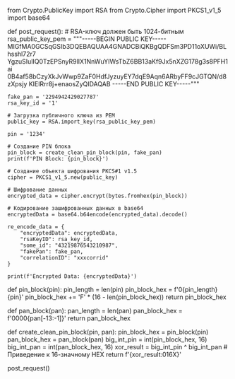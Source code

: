 from Crypto.PublicKey import RSA
from Crypto.Cipher import PKCS1_v1_5
import base64

def post_request():
    # RSA-ключ должен быть 1024-битным
    rsa_public_key_pem = """-----BEGIN PUBLIC KEY-----
MIGfMA0GCSqGSIb3DQEBAQUAA4GNADCBiQKBgQDFSm3PD11oXUWi/BLhsshl72r7
YgzuSIulIQ0TzEPSnyR9lIX1NnWuYIWsTbZ6BB13aKf9Jx5nXZG178g3s8PFH1ai
0B4af58bCzyXkJvWwp9ZaF0HdfJyzuyEY7dqE9Aqn6ARbyFF9cJGTQN/d8zXpsjy
KIElRrr8j+enaosZyQIDAQAB
-----END PUBLIC KEY-----"""

    fake_pan = '2294942429027787'
    rsa_key_id = '1'

    # Загрузка публичного ключа из PEM
    public_key = RSA.import_key(rsa_public_key_pem)

    pin = '1234'

    # Создание PIN блока
    pin_block = create_clean_pin_block(pin, fake_pan)
    print(f'PIN Block: {pin_block}')

    # Создание объекта шифрования PKCS#1 v1.5
    cipher = PKCS1_v1_5.new(public_key)

    # Шифрование данных
    encrypted_data = cipher.encrypt(bytes.fromhex(pin_block))

    # Кодирование зашифрованных данных в base64
    encryptedData = base64.b64encode(encrypted_data).decode()

    re_encode_data = {
        "encryptedData": encryptedData,
        "rsaKeyID": rsa_key_id,
        "some_id": "43219876543210987",
        "fakePan": fake_pan,
        "correlationID": "xxxcorrid"
    }

    print(f'Encrypted Data: {encryptedData}')


def pin_block(pin):
    pin_length = len(pin)
    pin_block_hex = f'0{pin_length}{pin}'
    pin_block_hex += 'F' * (16 - len(pin_block_hex))
    return pin_block_hex


def pan_block(pan):
    pan_length = len(pan)
    pan_block_hex = f'0000{pan[-13:-1]}'
    return pan_block_hex


def create_clean_pin_block(pin, pan):
    pin_block_hex = pin_block(pin)
    pan_block_hex = pan_block(pan)
    big_int_pin = int(pin_block_hex, 16)
    big_int_pan = int(pan_block_hex, 16)
    xor_result = big_int_pin ^ big_int_pan
    # Приведение к 16-значному HEX
    return f'{xor_result:016X}'

post_request()
